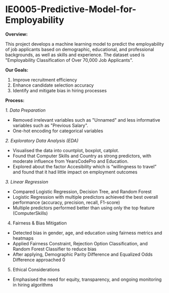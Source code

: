# IE0005-Predictive-Model-for-Employability
**Overview:**

This project develops a machine learning model to predict the employability of job applicants based on demographic, educational, and professional backgrounds, as well as skills and experience. The dataset used is "Employability Classification of Over 70,000 Job Applicants".

**Our Goals:**
1. Improve recruitment efficiency
2. Enhance candidate selection accuracy
3. Identify and mitigate bias in hiring processes

**Process:**

*1. Data Preparation*
- Removed irrelevant variables such as "Unnamed" and less informative variables such as "Previous Salary".
- One-hot encoding for categorical variables

*2. Exploratory Data Analysis (EDA)*
- Visualised the data into countplot, boxplot, catplot.
- Found that Computer Skills and Country as strong predictors, with moderate influence from YearsCodePro and Education.
- Explored about the factor Accesibility which is “willingness to travel” and found that it had little impact on employment outcomes

*3. Linear Regression*
- Compared Logistic Regression, Decision Tree, and Random Forest
- Logistic Regression with multiple predictors achieved the best overall performance (accuracy, precision, recall, F1-score)
- Multiple predictors performed better than using only the top feature (ComputerSkills)

4. Fairness & Bias Mitigation
- Detected bias in gender, age, and education using fairness metrics and heatmaps
- Applied Fairness Constraint, Rejection Option Classification, and Random Forest Classifier to reduce bias
-  After applying, Demographic Parity Difference and Equalized Odds Difference approached 0

5. Ethical Considerations
- Emphasised the need for equity, transparency, and ongoing monitoring in hiring algorithms


